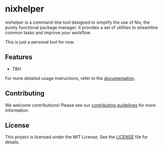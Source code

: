 # nixhelper
nixhelper is a command-line tool designed to simplify the use of Nix, the purely functional package manager. It provides a set of utilities to streamline common tasks and improve your workflow.

This is just a personal tool for now.

## Features

- TBH

For more detailed usage instructions, refer to the [documentation](docs/USAGE.md).

## Contributing

We welcome contributions! Please see our [contributing guidelines](CONTRIBUTING.md) for more information.

## License

This project is licensed under the MIT License. See the [LICENSE](LICENSE) file for details.